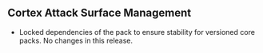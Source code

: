 ## Cortex Attack Surface Management

- Locked dependencies of the pack to ensure stability for versioned core packs. No changes in this release.
